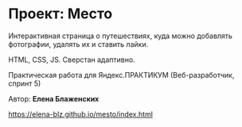 # Проект: Место

Интерактивная страница о путешествиях, куда можно добавлять фотографии, удалять их и ставить лайки.

HTML, CSS, JS. Сверстан адаптивно.

Практическая работа для Яндекс.ПРАКТИКУМ (Веб-разработчик, спринт 5)


Автор: __Елена Блаженских__

https://elena-blz.github.io/mesto/index.html
